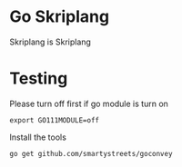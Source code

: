 # Go Skriplang

Skriplang is Skriplang

# Testing

Please turn off first if go module is turn on

    export GO111MODULE=off

Install the tools

    go get github.com/smartystreets/goconvey
